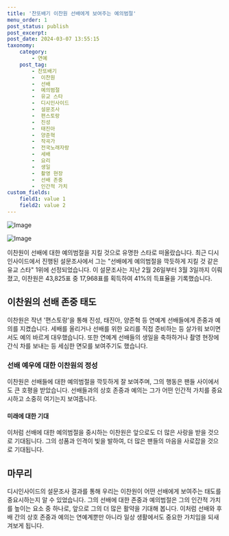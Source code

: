 ```yaml
---
title: '찬또배기 이찬원 선배에게 보여주는 예의범절'
menu_order: 1
post_status: publish
post_excerpt: 
post_date: 2024-03-07 13:55:15
taxonomy:
    category:
        - 연예
    post_tag:
        - 찬또배기
        -  이찬원
        -  선배
        -  예의범절
        -  유교 스타
        -  디시인사이드
        -  설문조사
        -  편스토랑
        -  진성
        -  태진아
        -  양준혁
        -  작곡가
        -  전국노래자랑
        -  세배
        -  요리
        -  생일
        -  촬영 현장
        -  선배 존중
        -  인간적 가치
custom_fields:
    field1: value 1
    field2: value 2
---
```


![Image](https://ssl.pstatic.net/mimgnews/image/311/2024/03/05/0001698557_001_20240305070106309.jpg?type=w540)

![Image](https://mimgnews.pstatic.net/image/311/2024/03/05/0001698557_002_20240305070106343.jpg?type=w540)

이찬원이 선배에 대한 예의범절을 지킬 것으로 유명한 스타로 떠올랐습니다. 최근 디시인사이드에서 진행된 설문조사에서 그는 "선배에게 예의범절을 깍듯하게 지킬 것 같은 유교 스타" 1위에 선정되었습니다. 이 설문조사는 지난 2월 26일부터 3월 3일까지 이뤄졌고, 이찬원은 43,825표 중 17,968표를 획득하여 41%의 득표율을 기록했습니다.
## 이찬원의 선배 존중 태도
이찬원은 작년 '편스토랑'을 통해 진성, 태진아, 양준혁 등 연예계 선배들에게 존중과 예의를 지켰습니다. 세배를 올리거나 선배를 위한 요리를 직접 준비하는 등 살가워 보이면서도 예의 바르게 대우했습니다. 또한 연예계 선배들의 생일을 축하하거나 촬영 현장에 간식 차를 보내는 등 세심한 면모를 보여주기도 했습니다.
### 선배 예우에 대한 이찬원의 정성
이찬원은 선배들에 대한 예의범절을 깍듯하게 잘 보여주며, 그의 행동은 팬들 사이에서도 큰 호평을 받았습니다. 선배들과의 상호 존중과 예의는 그가 어떤 인간적 가치를 중요시하고 소중히 여기는지 보여줍니다.
#### 미래에 대한 기대
이처럼 선배에 대한 예의범절을 중시하는 이찬원은 앞으로도 더 많은 사랑을 받을 것으로 기대됩니다. 그의 성품과 인격이 빛을 발하여, 더 많은 팬들의 마음을 사로잡을 것으로 기대됩니다.
## 마무리
디시인사이드의 설문조사 결과를 통해 우리는 이찬원이 어떤 선배에게 보여주는 태도를 중요시하는지 알 수 있었습니다. 그의 선배에 대한 존중과 예의범절은 그의 인간적 가치를 높이는 요소 중 하나로, 앞으로 그의 더 많은 활약을 기대해 봅니다. 이처럼 선배와 후배 간의 상호 존중과 예의는 연예계뿐만 아니라 일상 생활에서도 중요한 가치임을 되새겨보게 됩니다.
